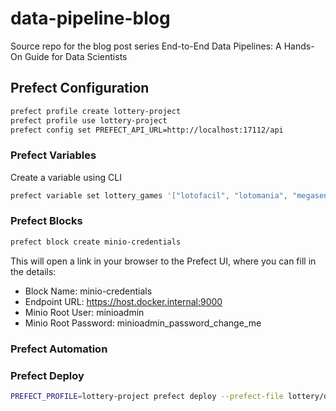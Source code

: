 # data-pipeline-blog
Source repo for the blog post series End-to-End Data Pipelines: A Hands-On Guide for Data Scientists 


## Prefect Configuration

```sh
prefect profile create lottery-project
prefect profile use lottery-project
prefect config set PREFECT_API_URL=http://localhost:17112/api
```

### Prefect Variables
Create a variable using CLI
```sh
prefect variable set lottery_games '["lotofacil", "lotomania", "megasena", "quina", "loteca", "duplasena", "diadesorte", "supersete"]'
```

### Prefect Blocks
```sh
prefect block create minio-credentials
```
This will open a link in your browser to the Prefect UI, where you can fill in the details:
- Block Name: minio-credentials
- Endpoint URL: https://host.docker.internal:9000
- Minio Root User: minioadmin
- Minio Root Password: minioadmin_password_change_me

### Prefect Automation


### Prefect Deploy
```sh
PREFECT_PROFILE=lottery-project prefect deploy --prefect-file lottery/deployment.yaml
```
